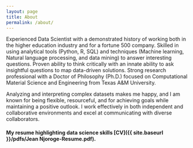 ```yaml
---
layout: page
title: About
permalink: /about/
---
```


Experienced Data Scientist with a demonstrated history of working both in the higher education industry and for a fortune 500 company. Skilled in using analytical tools (Python, R, SQL) and techniques (Machine learning, Natural language processing, and data mining) to answer interesting questions. Proven ability to think critically with an innate ability to ask insightful questions to map data-driven solutions. Strong research professional with a Doctor of Philosophy (Ph.D.) focused on Computational Material Science and Engineering from Texas A&M University.

Analyzing and interpreting complex datasets makes me happy, and I am known for being flexible, resourceful, and for achieving goals while maintaining a positive outlook. I work effectively in both independent and collaborative environments and excel at communicating with diverse collaborators.

#### My resume highlighting data science skills [CV]({{ site.baseurl }}/pdfs/Jean Njoroge-Resume.pdf).
